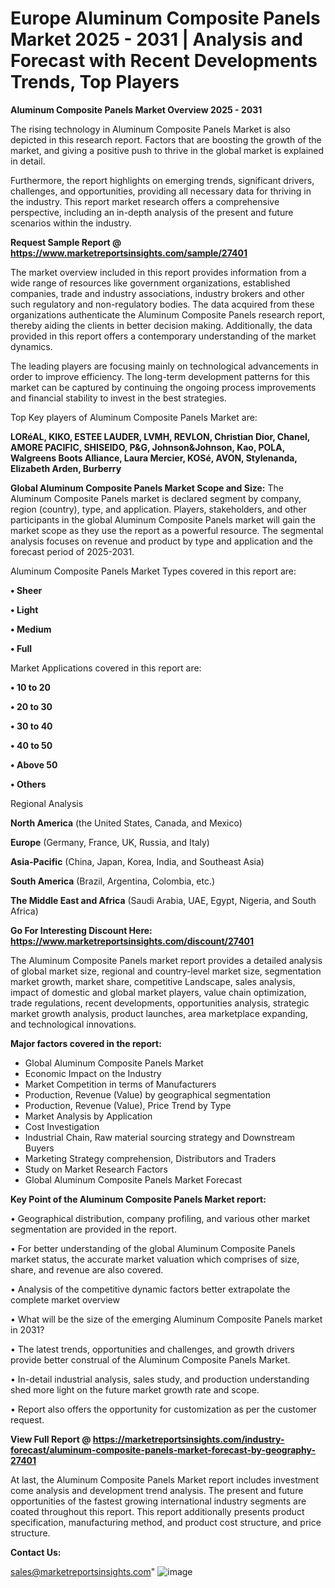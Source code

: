 # Europe Aluminum Composite Panels Market 2025 - 2031 | Analysis and Forecast with Recent Developments Trends, Top Players

<Strong> Aluminum Composite Panels Market Overview 2025 - 2031</strong>

The rising technology in Aluminum Composite Panels Market is also depicted in this research report. Factors that are boosting the growth of the market, and giving a positive push to thrive in the global market is explained in detail.

Furthermore, the report highlights on emerging trends, significant drivers, challenges, and opportunities, providing all necessary data for thriving in the industry. This report market research offers a comprehensive perspective, including an in-depth analysis of the present and future scenarios within the industry.

<strong>Request Sample Report @ <a href=https://www.marketreportsinsights.com/sample/27401>https://www.marketreportsinsights.com/sample/27401</a></strong>

The market overview included in this report provides information from a wide range of resources like government organizations, established companies, trade and industry associations, industry brokers and other such regulatory and non-regulatory bodies. The data acquired from these organizations authenticate the Aluminum Composite Panels research report, thereby aiding the clients in better decision making. Additionally, the data provided in this report offers a contemporary understanding of the market dynamics.

The leading players are focusing mainly on technological advancements in order to improve efficiency. The long-term development patterns for this market can be captured by continuing the ongoing process improvements and financial stability to invest in the best strategies.

Top Key players of Aluminum Composite Panels Market are:

<strong>LORéAL, KIKO, ESTEE LAUDER, LVMH, REVLON, Christian Dior, Chanel, AMORE PACIFIC, SHISEIDO, P&G, Johnson&Johnson, Kao, POLA, Walgreens Boots Alliance, Laura Mercier, KOSé, AVON, Stylenanda, Elizabeth Arden, Burberry</strong>

<strong><b>Global Aluminum Composite Panels Market Scope and Size:</b></strong>
The Aluminum Composite Panels market is declared segment by company, region (country), type, and application. Players, stakeholders, and other participants in the global Aluminum Composite Panels market will gain the market scope as they use the report as a powerful resource. The segmental analysis focuses on revenue and product by type and application and the forecast period of 2025-2031.

Aluminum Composite Panels Market Types covered in this report are:

<strong>• Sheer

• Light

• Medium

• Full</strong>

Market Applications covered in this report are:

<strong>• 10 to 20

• 20 to 30

• 30 to 40

• 40 to 50

• Above 50

• Others</strong> 

Regional Analysis

<strong>North America</strong> (the United States, Canada, and Mexico)

<strong>Europe</strong> (Germany, France, UK, Russia, and Italy)

<strong>Asia-Pacific</strong> (China, Japan, Korea, India, and Southeast Asia)

<strong>South America</strong> (Brazil, Argentina, Colombia, etc.)

<strong>The Middle East and Africa</strong> (Saudi Arabia, UAE, Egypt, Nigeria, and South Africa)

<strong>Go For Interesting Discount Here: <a href=https://www.marketreportsinsights.com/discount/27401>https://www.marketreportsinsights.com/discount/27401</a></strong>

The Aluminum Composite Panels market report provides a detailed analysis of global market size, regional and country-level market size, segmentation market growth, market share, competitive Landscape, sales analysis, impact of domestic and global market players, value chain optimization, trade regulations, recent developments, opportunities analysis, strategic market growth analysis, product launches, area marketplace expanding, and technological innovations.

<strong><b>Major factors covered in the report:</b></strong>
<ul>
  <li>Global Aluminum Composite Panels Market </li>
  <li>Economic Impact on the Industry</li>
  <li>Market Competition in terms of Manufacturers</li>
  <li>Production, Revenue (Value) by geographical segmentation</li>
  <li>Production, Revenue (Value), Price Trend by Type</li>
  <li>Market Analysis by Application</li>
  <li>Cost Investigation</li>
  <li>Industrial Chain, Raw material sourcing strategy and Downstream Buyers</li>
  <li>Marketing Strategy comprehension, Distributors and Traders</li>
  <li>Study on Market Research Factors</li>
  <li>Global Aluminum Composite Panels Market Forecast</li>
</ul>

<strong><b>Key Point of the Aluminum Composite Panels Market report:</b></strong>

• Geographical distribution, company profiling, and various other market segmentation are provided in the report.

• For better understanding of the global Aluminum Composite Panels market status, the accurate market valuation which comprises of size, share, and revenue are also covered.

• Analysis of the competitive dynamic factors better extrapolate the complete market overview

• What will be the size of the emerging Aluminum Composite Panels market in 2031?

• The latest trends, opportunities and challenges, and growth drivers provide better construal of the Aluminum Composite Panels Market.

• In-detail industrial analysis, sales study, and production understanding shed more light on the future market growth rate and scope.

• Report also offers the opportunity for customization as per the customer request.

<strong><b>View Full Report @ <a href=https://marketreportsinsights.com/industry-forecast/aluminum-composite-panels-market-forecast-by-geography-27401>https://marketreportsinsights.com/industry-forecast/aluminum-composite-panels-market-forecast-by-geography-27401</a></b></strong>


At last, the Aluminum Composite Panels Market report includes investment come analysis and development trend analysis. The present and future opportunities of the fastest growing international industry segments are coated throughout this report. This report additionally presents product specification, manufacturing method, and product cost structure, and price structure.

<strong>Contact Us:</strong>

sales@marketreportsinsights.com"
![image](https://github.com/user-attachments/assets/996301af-2368-4ece-b2d4-497e8a649c28)
